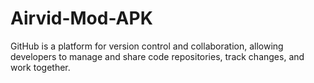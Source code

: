# Airvid-Mod-APK
 GitHub is a platform for version control and collaboration, allowing developers to manage and share code repositories, track changes, and work together.
